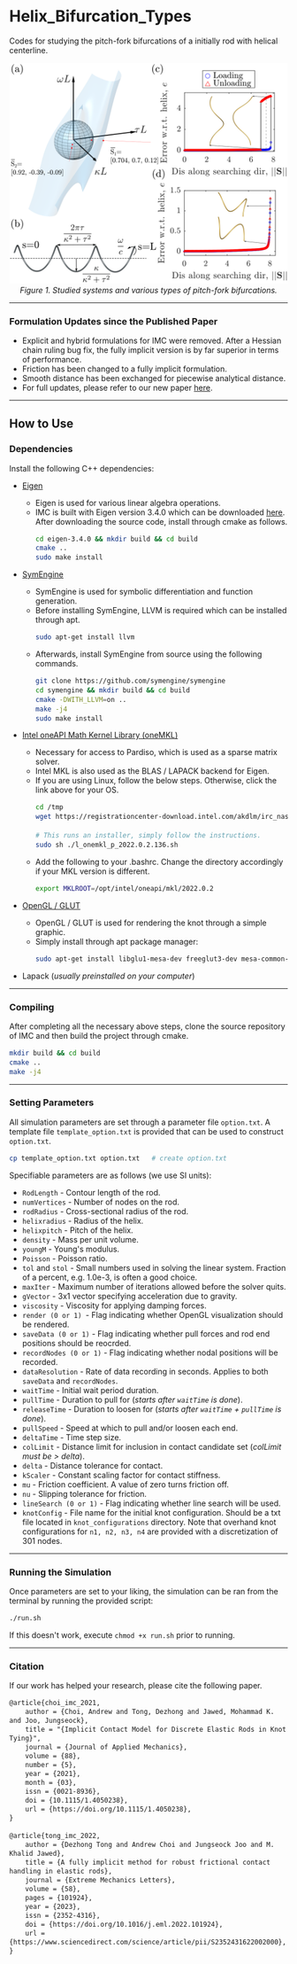 # Helix_Bifurcation_Types

Codes for studying the pitch-fork bifurcations of a initially rod with helical centerline.

<p align="center">
<img src="images/introduction.png" alt>
<br>
<em> Figure 1. Studied systems and various types of pitch-fork bifurcations. </em>
</p>

***

### Formulation Updates since the Published Paper
- Explicit and hybrid formulations for IMC were removed. After a Hessian chain ruling bug fix, the fully implicit version is by far superior in terms of performance.
- Friction has been changed to a fully implicit formulation.
- Smooth distance has been exchanged for piecewise analytical distance.
- For full updates, please refer to our new paper [here](https://arxiv.org/abs/2205.10309).

***

## How to Use

### Dependencies
Install the following C++ dependencies:
- [Eigen](http://eigen.tuxfamily.org/index.php?title=Main_Page)
  - Eigen is used for various linear algebra operations.
  - IMC is built with Eigen version 3.4.0 which can be downloaded [here](https://gitlab.com/libeigen/eigen/-/releases/3.4.0). After downloading the source code, install through cmake as follows.
    ```bash
    cd eigen-3.4.0 && mkdir build && cd build
    cmake ..
    sudo make install
    ```
- [SymEngine](https://github.com/symengine/symengine)
  - SymEngine is used for symbolic differentiation and function generation.
  - Before installing SymEngine, LLVM is required which can be installed through apt.
    ```bash
    sudo apt-get install llvm
    ```
  - Afterwards, install SymEngine from source using the following commands.
    ```bash
    git clone https://github.com/symengine/symengine    
    cd symengine && mkdir build && cd build
    cmake -DWITH_LLVM=on ..
    make -j4
    sudo make install
    ```
- [Intel oneAPI Math Kernel Library (oneMKL)](https://www.intel.com/content/www/us/en/developer/tools/oneapi/onemkl-download.html?operatingsystem=linux&distributions=webdownload&options=online)
  - Necessary for access to Pardiso, which is used as a sparse matrix solver.
  - Intel MKL is also used as the BLAS / LAPACK backend for Eigen.
  - If you are using Linux, follow the below steps. Otherwise, click the link above for your OS.
    ```bash
    cd /tmp
    wget https://registrationcenter-download.intel.com/akdlm/irc_nas/18483/l_onemkl_p_2022.0.2.136.sh
    
    # This runs an installer, simply follow the instructions.
    sudo sh ./l_onemkl_p_2022.0.2.136.sh
    ```
  - Add the following to your .bashrc. Change the directory accordingly if your MKL version is different.
    ```bash
    export MKLROOT=/opt/intel/oneapi/mkl/2022.0.2
    ```

- [OpenGL / GLUT](https://www.opengl.org/)
  - OpenGL / GLUT is used for rendering the knot through a simple graphic.
  - Simply install through apt package manager:
      ```bash
    sudo apt-get install libglu1-mesa-dev freeglut3-dev mesa-common-dev
    ```
- Lapack (*usually preinstalled on your computer*)

***
### Compiling
After completing all the necessary above steps, clone the source repository of IMC and then build the project through cmake.
```bash
mkdir build && cd build
cmake ..
make -j4
```

***

### Setting Parameters

All simulation parameters are set through a parameter file ```option.txt```. A template file ```template_option.txt``` is provided that can be used to construct ```option.txt```.

```bash
cp template_option.txt option.txt   # create option.txt
```
Specifiable parameters are as follows (we use SI units):
- ```RodLength``` - Contour length of the rod.
- ```numVertices``` - Number of nodes on the rod.
- ```rodRadius``` - Cross-sectional radius of the rod.
- ```helixradius``` - Radius of the helix.
- ```helixpitch``` - Pitch of the helix.
- ```density``` - Mass per unit volume.
- ```youngM``` - Young's modulus.
- ```Poisson``` - Poisson ratio.
- ```tol``` and ```stol``` - Small numbers used in solving the linear system. Fraction of a percent, e.g. 1.0e-3, is often a good choice.
- ```maxIter``` - Maximum number of iterations allowed before the solver quits. 
- ```gVector``` - 3x1 vector specifying acceleration due to gravity.
- ```viscosity``` - Viscosity for applying damping forces.
- ```render (0 or 1) ```- Flag indicating whether OpenGL visualization should be rendered.
- ```saveData (0 or 1)``` - Flag indicating whether pull forces and rod end positions should be reocrded.
- ```recordNodes (0 or 1)``` - Flag indicating whether nodal positions will be recorded.
- ```dataResolution``` - Rate of data recording in seconds. Applies to both ```saveData``` and ```recordNodes```.
- ```waitTime``` - Initial wait period duration.
- ```pullTime``` - Duration to pull for (*starts after ```waitTime``` is done*).
- ```releaseTime``` - Duration to loosen for (*starts after ```waitTime``` + ```pullTime``` is done*).
- ```pullSpeed``` - Speed at which to pull and/or loosen each end.
- ```deltaTime``` - Time step size.
- ```colLimit``` - Distance limit for inclusion in contact candidate set (*colLimit must be > delta*).
- ```delta``` - Distance tolerance for contact.
- ```kScaler``` - Constant scaling factor for contact stiffness.
- ```mu``` - Friction coefficient. A value of zero turns friction off.
- ```nu``` - Slipping tolerance for friction.
- ```lineSearch (0 or 1)``` - Flag indicating whether line search will be used.
- ```knotConfig``` - File name for the initial knot configuration. Should be a txt file located in ```knot_configurations``` directory. Note that overhand knot configurations for ```n1, n2, n3, n4``` are provided with a discretization of 301 nodes.

***
### Running the Simulation
Once parameters are set to your liking, the simulation can be ran from the terminal by running the provided script:
```bash
./run.sh
```
If this doesn't work, execute ```chmod +x run.sh``` prior to running.

***

### Citation
If our work has helped your research, please cite the following paper.
```
@article{choi_imc_2021,
    author = {Choi, Andrew and Tong, Dezhong and Jawed, Mohammad K. and Joo, Jungseock},
    title = "{Implicit Contact Model for Discrete Elastic Rods in Knot Tying}",
    journal = {Journal of Applied Mechanics},
    volume = {88},
    number = {5},
    year = {2021},
    month = {03},
    issn = {0021-8936},
    doi = {10.1115/1.4050238},
    url = {https://doi.org/10.1115/1.4050238},
}

@article{tong_imc_2022,
    author = {Dezhong Tong and Andrew Choi and Jungseock Joo and M. Khalid Jawed},
    title = {A fully implicit method for robust frictional contact handling in elastic rods},
    journal = {Extreme Mechanics Letters},
    volume = {58},
    pages = {101924},
    year = {2023},
    issn = {2352-4316},
    doi = {https://doi.org/10.1016/j.eml.2022.101924},
    url = {https://www.sciencedirect.com/science/article/pii/S2352431622002000},
}
```



